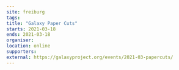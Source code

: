 ```yaml
---
site: freiburg
tags:
title: "Galaxy Paper Cuts"
starts: 2021-03-18
ends: 2021-03-18
organiser:
location: online
supporters: 
external: https://galaxyproject.org/events/2021-03-papercuts/
---
```

